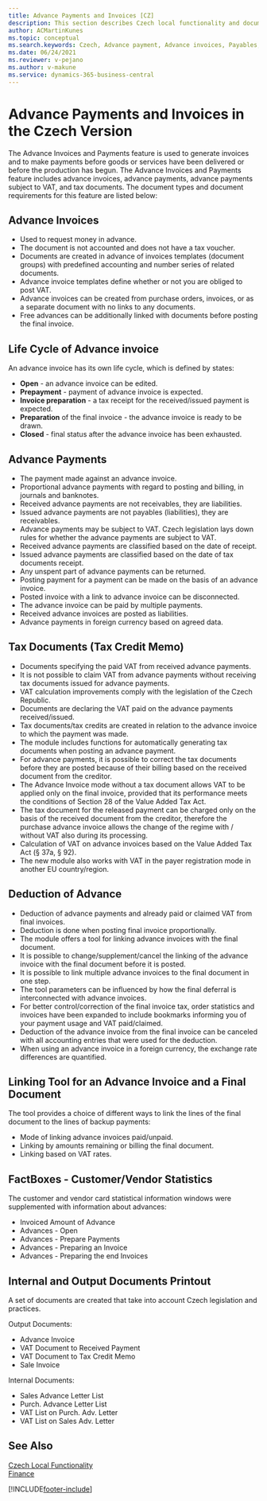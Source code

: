 ```yaml
---
title: Advance Payments and Invoices [CZ]
description: This section describes Czech local functionality and document types in the Advance payments and invoices feature.
author: ACMartinKunes
ms.topic: conceptual
ms.search.keywords: Czech, Advance payment, Advance invoices, Payables, Finance, CZ, Cash
ms.date: 06/24/2021
ms.reviewer: v-pejano
ms.author: v-makune
ms.service: dynamics-365-business-central
---
```


# Advance Payments and Invoices in the Czech Version

The Advance Invoices and Payments feature is used to generate invoices and to make payments before goods or services have been delivered or before the production has begun. The Advance Invoices and Payments feature includes advance invoices, advance payments, advance payments subject to VAT, and tax documents. The document types and document requirements for this feature are listed below:

## Advance Invoices

- Used to request money in advance.
- The document is not accounted and does not have a tax voucher.
- Documents are created in advance of invoices templates (document groups) with predefined accounting and number series of related documents.
- Advance invoice templates define whether or not you are obliged to post VAT.
- Advance invoices can be created from purchase orders, invoices, or as a separate document with no links to any documents.
- Free advances can be additionally linked with documents before posting the final invoice.

## Life Cycle of Advance invoice

An advance invoice has its own life cycle, which is defined by states:
- **Open** - an advance invoice can be edited.
- **Prepayment** - payment of advance invoice is expected.
- **Invoice preparation** - a tax receipt for the received/issued payment is expected.
- **Preparation** of the final invoice - the advance invoice is ready to be drawn.
- **Closed** - final status after the advance invoice has been exhausted.

## Advance Payments

- The payment made against an advance invoice.
- Proportional advance payments with regard to posting and billing, in journals and banknotes.
- Received advance payments are not receivables, they are liabilities.
- Issued advance payments are not payables (liabilities), they are receivables.
- Advance payments may be subject to VAT. Czech legislation lays down rules for whether the advance payments are subject to VAT.
- Received advance payments are classified based on the date of receipt.
- Issued advance payments are classified based on the date of tax documents receipt.
- Any unspent part of advance payments can be returned.
- Posting payment for a payment can be made on the basis of an advance invoice.
- Posted invoice with a link to advance invoice can be disconnected.
- The advance invoice can be paid by multiple payments.
- Received advance invoices are posted as liabilities.
- Advance payments in foreign currency based on agreed data.

## Tax Documents (Tax Credit Memo)

- Documents specifying the paid VAT from received advance payments.
- It is not possible to claim VAT from advance payments without receiving tax documents issued for advance payments.
- VAT calculation improvements comply with the legislation of the Czech Republic.
- Documents are declaring the VAT paid on the advance payments received/issued.
- Tax documents/tax credits are created in relation to the advance invoice to which the payment was made.
- The module includes functions for automatically generating tax documents when posting an advance payment.
- For advance payments, it is possible to correct the tax documents before they are posted because of their billing based on the received document from the creditor.
- The Advance Invoice mode without a tax document allows VAT to be applied only on the final invoice, provided that its performance meets the conditions of Section 28 of the Value Added Tax Act.
- The tax document for the released payment can be charged only on the basis of the received document from the creditor, therefore the purchase advance invoice allows the change of the regime with / without VAT also during its processing.
- Calculation of VAT on advance invoices based on the Value Added Tax Act (§ 37a, § 92).
- The new module also works with VAT in the payer registration mode in another EU country/region.

## Deduction of Advance

- Deduction of advance payments and already paid or claimed VAT from final invoices.
- Deduction is done when posting final invoice proportionally.
- The module offers a tool for linking advance invoices with the final document.
- It is possible to change/supplement/cancel the linking of the advance invoice with the final document before it is posted.
- It is possible to link multiple advance invoices to the final document in one step.
- The tool parameters can be influenced by how the final deferral is interconnected with advance invoices.
- For better control/correction of the final invoice tax, order statistics and invoices have been expanded to include bookmarks informing you of your payment usage and VAT paid/claimed.
- Deduction of the advance invoice from the final invoice can be canceled with all accounting entries that were used for the deduction.
- When using an advance invoice in a foreign currency, the exchange rate differences are quantified.

## Linking Tool for an Advance Invoice and a Final Document

The tool provides a choice of different ways to link the lines of the final document to the lines of backup payments:

- Mode of linking advance invoices paid/unpaid.
- Linking by amounts remaining or billing the final document.
- Linking based on VAT rates.

## FactBoxes - Customer/Vendor Statistics

The customer and vendor card statistical information windows were supplemented with information about advances:
- Invoiced Amount of Advance
- Advances - Open
- Advances - Prepare Payments
- Advances - Preparing an Invoice
- Advances - Preparing the end Invoices

## Internal and Output Documents Printout

A set of documents are created that take into account Czech legislation and practices.

Output Documents:
- Advance Invoice
- VAT Document to Received Payment
- VAT Document to Tax Credit Memo
- Sale Invoice

Internal Documents:
- Sales Advance Letter List
- Purch. Advance Letter List
- VAT List on Purch. Adv. Letter
- VAT List on Sales Adv. Letter

## See Also
[Czech Local Functionality](czech-local-functionality.md)  
[Finance](finance.md)


[!INCLUDE[footer-include](../../includes/footer-banner.md)]